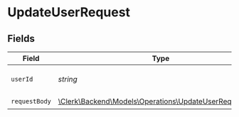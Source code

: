 # UpdateUserRequest


## Fields

| Field                                                                                                      | Type                                                                                                       | Required                                                                                                   | Description                                                                                                |
| ---------------------------------------------------------------------------------------------------------- | ---------------------------------------------------------------------------------------------------------- | ---------------------------------------------------------------------------------------------------------- | ---------------------------------------------------------------------------------------------------------- |
| `userId`                                                                                                   | *string*                                                                                                   | :heavy_check_mark:                                                                                         | The ID of the user to update                                                                               |
| `requestBody`                                                                                              | [\Clerk\Backend\Models\Operations\UpdateUserRequestBody](../../Models/Operations/UpdateUserRequestBody.md) | :heavy_check_mark:                                                                                         | N/A                                                                                                        |
